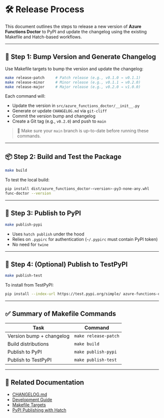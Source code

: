 # 🛠️ Release Process

This document outlines the steps to release a new version of **Azure Functions Doctor** to PyPI and update the changelog using the existing Makefile and Hatch-based workflows.

---

## 🧾 Step 1: Bump Version and Generate Changelog

Use Makefile targets to bump the version and update the changelog:

```bash
make release-patch     # Patch release (e.g., v0.1.0 → v0.1.1)
make release-minor     # Minor release (e.g., v0.1.1 → v0.2.0)
make release-major     # Major release (e.g., v0.2.0 → v1.0.0)
```

Each command will:
- Update the version in `src/azure_functions_doctor/__init__.py`
- Generate or update `CHANGELOG.md` via `git-cliff`
- Commit the version bump and changelog
- Create a Git tag (e.g., `v0.2.0`) and push to `main`

> 🔄 Make sure your `main` branch is up-to-date before running these commands.

---

## 📦 Step 2: Build and Test the Package

```bash
make build
```

To test the local build:

```bash
pip install dist/azure_functions_doctor-<version>-py3-none-any.whl
func-doctor --version
```

---

## 🚀 Step 3: Publish to PyPI

```bash
make publish-pypi
```

- Uses `hatch publish` under the hood
- Relies on `.pypirc` for authentication (`~/.pypirc` must contain PyPI token)
- No need for `twine`

---

## 🔁 Step 4: (Optional) Publish to TestPyPI

```bash
make publish-test
```

To install from TestPyPI:

```bash
pip install --index-url https://test.pypi.org/simple/ azure-functions-doctor
```

---

## ✅ Summary of Makefile Commands

| Task                          | Command             |
|-------------------------------|---------------------|
| Version bump + changelog      | `make release-patch`|
| Build distributions           | `make build`        |
| Publish to PyPI               | `make publish-pypi` |
| Publish to TestPyPI           | `make publish-test` |

---

## 🔗 Related Documentation

- [CHANGELOG.md](CHANGELOG.md)
- [Development Guide](docs/development.md)
- [Makefile Targets](Makefile)
- [PyPI Publishing with Hatch](https://hatch.pypa.io/latest/publishing/)
